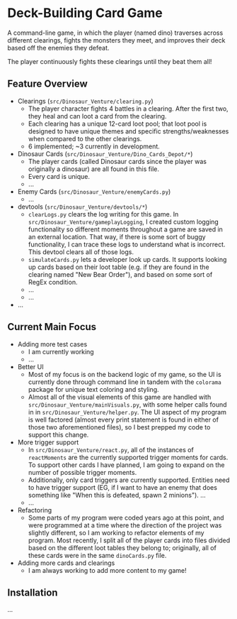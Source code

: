 # Deck-Building Card Game

A command-line game, in which the player (named dino) traverses across different clearings, fights the monsters they meet, and improves their deck based off the enemies they defeat. 

The player continuously fights these clearings until they beat them all!

## Feature Overview

- Clearings (`src/Dinosaur_Venture/clearing.py`)
    - The player character fights 4 battles in a clearing. After the first two, they heal and can loot a card from the clearing.
    - Each clearing has a unique 12-card loot pool; that loot pool is designed to have unique themes and specific strengths/weaknesses when compared to the other clearings. 
    - 6 implemented; ~3 currently in development.
- Dinosaur Cards (`src/Dinosaur_Venture/Dino_Cards_Depot/*`)
    - The player cards (called Dinosaur cards since the player was originally a dinosaur) are all found in this file. 
    - Every card is unique. 
    - ...
- Enemy Cards (`src/Dinosaur_Venture/enemyCards.py`)
    - ...
- devtools (`src/Dinosaur_Venture/devtools/*`)
    - `clearLogs.py` clears the log writing for this game. In `src/Dinosaur_Venture/gameplayLogging`, I created custom logging functionality so different moments throughout a game are saved in an external location. That way, if there is some sort of buggy functionality, I can trace these logs to understand what is incorrect. This devtool clears all of those logs.
    - `simulateCards.py` lets a developer look up cards. It supports looking up cards based on their loot table (e.g. if they are found in the clearing named "New Bear Order"), and based on some sort of RegEx condition. 
    - ...
    - ...
- ...

## Current Main Focus

- Adding more test cases
    - I am currently working
    - ...
- Better UI
    - Most of my focus is on the backend logic of my game, so the UI is currently done through command line in tandem with the `colorama` package for unique text coloring and styling. 
    - Almost all of the visual elements of this game are handled with `src/Dinosaur_Venture/mainVisuals.py`, with some helper calls found in in `src/Dinosaur_Venture/helper.py`. The UI aspect of my program is well factored (almost every print statement is found in either of those two aforementioned files), so I best prepped my code to support this change. 
- More trigger support
    - In `src/Dinosaur_Venture/react.py`, all of the instances of `reactMoments` are the currently supported trigger moments for cards. To support other cards I have planned, I am going to expand on the number of possible trigger moments. 
    - Additionally, only card triggers are currently supported. Entities need to have trigger support (EG, if I want to have an enemy that does something like "When this is defeated, spawn 2 minions").           ...
    - ...
- Refactoring
    - Some parts of my program were coded years ago at this point, and were programmed at a time where the direction of the project was slightly different, so I am working to refactor elements of my program. Most recently, I split all of the player cards into files divided based on the different loot tables they belong to; originally, all of these cards were in the same `dinoCards.py` file.
- Adding more cards and clearings
    - I am always working to add more content to my game! 

## Installation
...